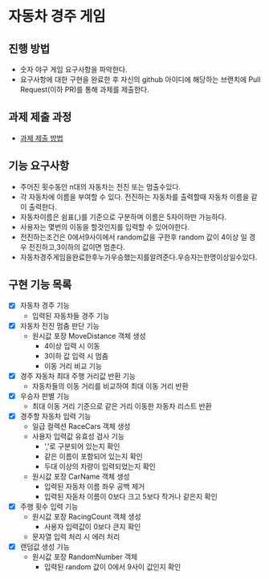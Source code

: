 # 자동차 경주 게임
## 진행 방법
* 숫자 야구 게임 요구사항을 파악한다.
* 요구사항에 대한 구현을 완료한 후 자신의 github 아이디에 해당하는 브랜치에 Pull Request(이하 PR)를 통해 과제를 제출한다.

## 과제 제출 과정
* [과제 제출 방법](https://github.com/next-step/nextstep-docs/tree/master/precourse)

## 기능 요구사항
* 주어진 횟수동안 n대의 자동차는 전진 또는 멈출수있다.
* 각 자동차에 이름을 부여할 수 있다. 전진하는 자동차를 출력할때 자동차 이름을 같이 출력한다.
* 자동차이름은 쉼표(,)를 기준으로 구분하며 이름은 5자이하만 가능하다.
* 사용자는 몇번의 이동을 할것인지를 입력할 수 있어야한다.
* 전진하는조건은 0에서9사이에서 random값을 구한후 random 값이 4이상 일 경우 전진하고,3이하의 값이면 멈춘다.
* 자동차경주게임을완료한후누가우승했는지를알려준다.우승자는한명이상일수있다.

## 구현 기능 목록
* [X] 자동차 경주 기능
    * 입력된 자동차들 경주 기능
* [X] 자동차 전진 멈춤 판단 기능
    * 원시값 포장 MoveDistance 객체 생성
        * 4이상 입력 시 이동
        * 3이하 값 입력 시 멈춤
        * 이동 거리 비교 기능
* [X] 경주 자동차 최대 주행 거리값 반환 기능
    * 자동차들의 이동 거리를 비교하여 최대 이동 거리 반환
* [X] 우승자 판별 기능
    * 최대 이동 거리 기준으로 같은 거리 이동한 자동차 리스트 반환
* [X] 경주할 자동차 입력 기능
    * 일급 컬렉션 RaceCars 객체 생성
    * 사용자 입력값 유효성 검사 기능
        * ','로 구분되어 있는지 확인
        * 같은 이름이 포함되어 있는지 확인
        * 두대 이상의 차량이 입력되었는지 확인
    * 원시값 포장 CarName 객체 생성
        * 입력된 자동차 이름 좌우 공백 제거
        * 입력된 자돋차 이름이 0보다 크고 5보다 작거나 같은지 확인
* [X] 주행 횟수 입력 기능
    * 원시값 포장 RacingCount 객체 생성
        * 사용자 입력값이 0보다 큰지 확인
    * 문자열 입력 처리 시 에러 처리
* [X] 랜덤값 생성 기능
    * 원시값 포장 RandomNumber 객체
        * 입력된 random 값이 0에서 9사이 값인지 확인  
